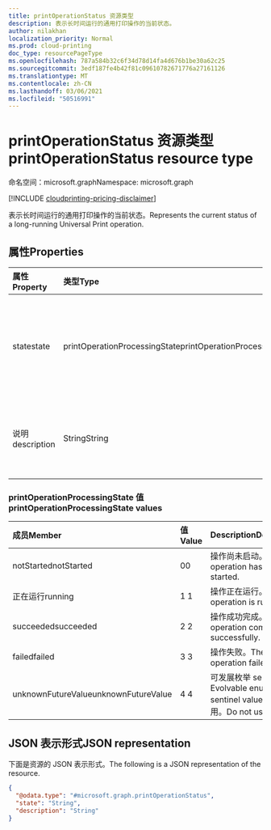 ```yaml
---
title: printOperationStatus 资源类型
description: 表示长时间运行的通用打印操作的当前状态。
author: nilakhan
localization_priority: Normal
ms.prod: cloud-printing
doc_type: resourcePageType
ms.openlocfilehash: 787a584b32c6f34d78d14fa4d676b1be30a62c25
ms.sourcegitcommit: 3edf187fe4b42f81c09610782671776a27161126
ms.translationtype: MT
ms.contentlocale: zh-CN
ms.lasthandoff: 03/06/2021
ms.locfileid: "50516991"
---
```

# <a name="printoperationstatus-resource-type"></a><span data-ttu-id="981ae-103">printOperationStatus 资源类型</span><span class="sxs-lookup"><span data-stu-id="981ae-103">printOperationStatus resource type</span></span>

<span data-ttu-id="981ae-104">命名空间：microsoft.graph</span><span class="sxs-lookup"><span data-stu-id="981ae-104">Namespace: microsoft.graph</span></span>

[!INCLUDE [cloudprinting-pricing-disclaimer](../../includes/cloudprinting-pricing-disclaimer.md)]

<span data-ttu-id="981ae-105">表示长时间运行的通用打印操作的当前状态。</span><span class="sxs-lookup"><span data-stu-id="981ae-105">Represents the current status of a long-running Universal Print operation.</span></span>

## <a name="properties"></a><span data-ttu-id="981ae-106">属性</span><span class="sxs-lookup"><span data-stu-id="981ae-106">Properties</span></span>
|<span data-ttu-id="981ae-107">属性</span><span class="sxs-lookup"><span data-stu-id="981ae-107">Property</span></span>|<span data-ttu-id="981ae-108">类型</span><span class="sxs-lookup"><span data-stu-id="981ae-108">Type</span></span>|<span data-ttu-id="981ae-109">Description</span><span class="sxs-lookup"><span data-stu-id="981ae-109">Description</span></span>|
|:---|:---|:---|
|<span data-ttu-id="981ae-110">state</span><span class="sxs-lookup"><span data-stu-id="981ae-110">state</span></span>|<span data-ttu-id="981ae-111">printOperationProcessingState</span><span class="sxs-lookup"><span data-stu-id="981ae-111">printOperationProcessingState</span></span>|<span data-ttu-id="981ae-112">printOperation 的当前处理状态。</span><span class="sxs-lookup"><span data-stu-id="981ae-112">The printOperation's current processing state.</span></span> <span data-ttu-id="981ae-113">下表介绍了有效值。</span><span class="sxs-lookup"><span data-stu-id="981ae-113">Valid values are described in the following table.</span></span> <span data-ttu-id="981ae-114">只读。</span><span class="sxs-lookup"><span data-stu-id="981ae-114">Read-only.</span></span>|
|<span data-ttu-id="981ae-115">说明</span><span class="sxs-lookup"><span data-stu-id="981ae-115">description</span></span>|<span data-ttu-id="981ae-116">String</span><span class="sxs-lookup"><span data-stu-id="981ae-116">String</span></span>|<span data-ttu-id="981ae-117">可读的 printOperation 当前处理状态的说明。</span><span class="sxs-lookup"><span data-stu-id="981ae-117">A human-readable description of the printOperation's current processing state.</span></span> <span data-ttu-id="981ae-118">只读。</span><span class="sxs-lookup"><span data-stu-id="981ae-118">Read-only.</span></span>|

### <a name="printoperationprocessingstate-values"></a><span data-ttu-id="981ae-119">printOperationProcessingState 值</span><span class="sxs-lookup"><span data-stu-id="981ae-119">printOperationProcessingState values</span></span>

|<span data-ttu-id="981ae-120">成员</span><span class="sxs-lookup"><span data-stu-id="981ae-120">Member</span></span>|<span data-ttu-id="981ae-121">值</span><span class="sxs-lookup"><span data-stu-id="981ae-121">Value</span></span>|<span data-ttu-id="981ae-122">Description</span><span class="sxs-lookup"><span data-stu-id="981ae-122">Description</span></span>|
|:---|:---|:---|
|<span data-ttu-id="981ae-123">notStarted</span><span class="sxs-lookup"><span data-stu-id="981ae-123">notStarted</span></span>|<span data-ttu-id="981ae-124">0</span><span class="sxs-lookup"><span data-stu-id="981ae-124">0</span></span>|<span data-ttu-id="981ae-125">操作尚未启动。</span><span class="sxs-lookup"><span data-stu-id="981ae-125">The operation has not yet started.</span></span>|
|<span data-ttu-id="981ae-126">正在运行</span><span class="sxs-lookup"><span data-stu-id="981ae-126">running</span></span>|<span data-ttu-id="981ae-127">1 </span><span class="sxs-lookup"><span data-stu-id="981ae-127">1</span></span>|<span data-ttu-id="981ae-128">操作正在运行。</span><span class="sxs-lookup"><span data-stu-id="981ae-128">The operation is running.</span></span>|
|<span data-ttu-id="981ae-129">succeeded</span><span class="sxs-lookup"><span data-stu-id="981ae-129">succeeded</span></span>|<span data-ttu-id="981ae-130">2 </span><span class="sxs-lookup"><span data-stu-id="981ae-130">2</span></span>|<span data-ttu-id="981ae-131">操作成功完成。</span><span class="sxs-lookup"><span data-stu-id="981ae-131">The operation completed successfully.</span></span>|
|<span data-ttu-id="981ae-132">failed</span><span class="sxs-lookup"><span data-stu-id="981ae-132">failed</span></span>|<span data-ttu-id="981ae-133">3 </span><span class="sxs-lookup"><span data-stu-id="981ae-133">3</span></span>|<span data-ttu-id="981ae-134">操作失败。</span><span class="sxs-lookup"><span data-stu-id="981ae-134">The operation failed.</span></span>|
|<span data-ttu-id="981ae-135">unknownFutureValue</span><span class="sxs-lookup"><span data-stu-id="981ae-135">unknownFutureValue</span></span>|<span data-ttu-id="981ae-136">4 </span><span class="sxs-lookup"><span data-stu-id="981ae-136">4</span></span>|<span data-ttu-id="981ae-137">可发展枚举 sentinel 值。</span><span class="sxs-lookup"><span data-stu-id="981ae-137">Evolvable enumeration sentinel value.</span></span> <span data-ttu-id="981ae-138">请勿使用。</span><span class="sxs-lookup"><span data-stu-id="981ae-138">Do not use.</span></span>|

## <a name="json-representation"></a><span data-ttu-id="981ae-139">JSON 表示形式</span><span class="sxs-lookup"><span data-stu-id="981ae-139">JSON representation</span></span>
<span data-ttu-id="981ae-140">下面是资源的 JSON 表示形式。</span><span class="sxs-lookup"><span data-stu-id="981ae-140">The following is a JSON representation of the resource.</span></span>
<!-- {
  "blockType": "resource",
  "@odata.type": "microsoft.graph.printOperationStatus"
}
-->
``` json
{
  "@odata.type": "#microsoft.graph.printOperationStatus",
  "state": "String",
  "description": "String"
}
```

